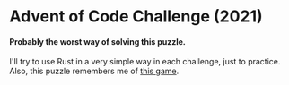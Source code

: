 # Advent of Code Challenge (2021)

#### Probably the worst way of solving this puzzle.

I'll try to use Rust in a very simple way in each challenge, just to practice. Also, this puzzle remembers me of [this game](https://steamcommunity.com/app/1846170).
